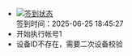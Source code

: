- [![签到状态](https://github.com/li5bo5/Cloud189-Actions/actions/workflows/main.yml/badge.svg?branch=main)](https://github.com/li5bo5/Cloud189-Actions/actions/workflows/main.yml) <br> 签到时间：2025-06-25 18:45:27
- 开始执行帐号1
- 设备ID不存在，需要二次设备校验

